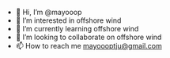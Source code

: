 - 👋 Hi, I’m @mayooop
- 👀 I’m interested in offshore wind 
- 🌱 I’m currently learning offshore wind
- 💞️ I’m looking to collaborate on offshore wind
- 📫 How to reach me mayoooptju@gmail.com

<!---
mayooop/mayooop is a ✨ special ✨ repository because its `README.md` (this file) appears on your GitHub profile.
You can click the Preview link to take a look at your changes.
--->
